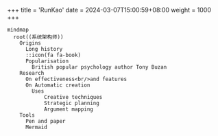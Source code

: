 +++
title = 'RunKao'
date = 2024-03-07T15:00:59+08:00
weight = 1000
+++


```mermaid
mindmap
  root((系统架构师))
    Origins
      Long history
      ::icon(fa fa-book)
      Popularisation
        British popular psychology author Tony Buzan
    Research
      On effectiveness<br/>and features
      On Automatic creation
        Uses
            Creative techniques
            Strategic planning
            Argument mapping
    Tools
      Pen and paper
      Mermaid
```